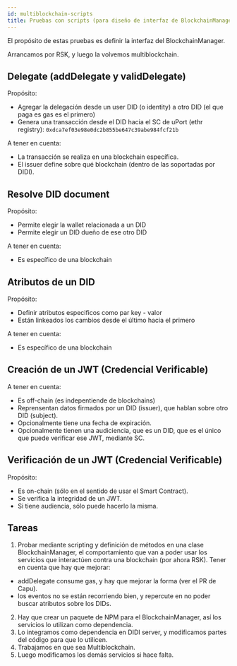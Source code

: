 ```yaml
---
id: multiblockchain-scripts
title: Pruebas con scripts (para diseño de interfaz de BlockchainManager)
---
```


El propósito de estas pruebas es definir la interfaz del BlockchainManager.

Arrancamos por RSK, y luego la volvemos multiblockchain.

## Delegate (addDelegate y validDelegate)

Propósito:
- Agregar la delegación desde un user DID (o identity) a otro DID (el que paga es gas es el primero)
- Genera una transacción desde el DID hacia el SC de uPort (ethr registry): `0xdca7ef03e98e0dc2b855be647c39abe984fcf21b`

A tener en cuenta:
- La transacción se realiza en una blockchain específica.
- El issuer define sobre qué blockchain (dentro de las soportadas por DIDI).

## Resolve DID document

Propósito:
- Permite elegir la wallet relacionada a un DID
- Permite elegir un DID dueño de ese otro DID

A tener en cuenta:
- Es específico de una blockchain

## Atributos de un DID

Propósito:
- Definir atributos especificos como par key - valor
- Están linkeados los cambios desde el último hacia el primero

A tener en cuenta:
- Es específico de una blockchain

## Creación de un JWT (Credencial Verificable)

A tener en cuenta:
- Es off-chain (es indepentiende de blockchains)
- Reprensentan datos firmados por un DID (issuer), que hablan sobre otro DID (subject).
- Opcionalmente tiene una fecha de expiración.
- Opcionalmente tienen una audiciencia, que es un DID, que es el único que puede verificar ese JWT, mediante SC.

## Verificación de un JWT (Credencial Verificable)

Propósito:
- Es on-chain (sólo en el sentido de usar el Smart Contract).
- Se verifica la integridad de un JWT.
- Si tiene audiencia, sólo puede hacerlo la misma.

## Tareas
1) Probar mediante scripting y definición de métodos en una clase BlockchainManager, el comportamiento que van
a poder usar los servicios que interactúen contra una blockchain (por ahora RSK). Tener en cuenta que hay que mejorar:
  - addDelegate consume gas, y hay que mejorar la forma (ver el PR de Capu).
  - los eventos no se están recorriendo bien, y repercute en no poder buscar atributos sobre los DIDs.
2) Hay que crear un paquete de NPM para el BlockchainManager, así los servicios lo utilizan como dependencia.
3) Lo integramos como dependencia en DIDI server, y modificamos partes del código para que lo utilicen.
4) Trabajamos en que sea Multiblockchain.
5) Luego modificamos los demás servicios si hace falta.